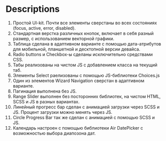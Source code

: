 # Descriptions

1. Простой UI-kit. Почти все элементы сверстаны во всех состояниях (focus, active, error, disabled).
2. Стандартная верстка различных кнопок, включает в себя разный размер, с использованием векторной графики.
3. Таблица сделана в адаптивном варианте с помощью дата-атрибутов для мобильной, планшетной и десктопной версии девайса.
4. Radio buttons и Checkbox-ы сделаны исключительно средствами CSS.
5. Табы реализованы на чистом JS с добавлением класса на текущий таб.
6. Элементы Select раелизованы с помощью JS-библиотеки Choices.js
7. Один из элементов Wizard Navigation сверстан в адаптивном варианте.
8. Пагинация выполнена без JS.
9. Range Slider выполнен без посторонних библиотек, на чистом HTML, SCSS и JS в разных вариантах.
10. Линейный прогресс бар сделан с анимацией загрузки через SCSS и JS. Процент загрузки можно менять через JS.
11. Circle Progress Bar так же сделан с анимацией с помощью SCSS и JS.
12. Календарь настроен с помощью библиотеки Air DatePicker с возможностью выбора диапозона дат.
